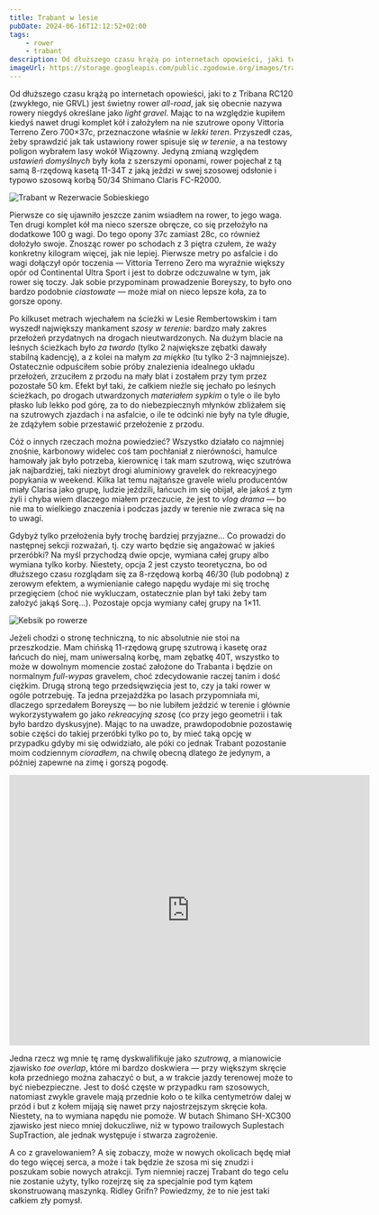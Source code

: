 ```yaml
---
title: Trabant w lesie
pubDate: 2024-06-16T12:12:52+02:00
tags:
    - rower
    - trabant
description: Od dłuższego czasu krążą po internetach opowieści, jaki to z Tribana RC120 (zwykłego, nie GRVL) jest świetny rower _all-road_, jak się obecnie nazywa rowery niegdyś określane jako _light gravel_. Mając to na względzie kupiłem kiedyś nawet drugi komplet kół i założyłem na nie szutrowe opony Vittoria Terreno Zero 700&times;37c, przeznaczone właśnie w _lekki teren_. Przyszedł czas, żeby sprawdzić jak tak ustawiony rower spisuje się _w terenie_, a na testowy poligon wybrałem lasy wokół Wiązowny. Jedyną zmianą względem _ustawień domyślnych_ były koła z szerszymi oponami, rower pojechał z tą samą 8-rzędową kasetą 11-34T z jaką jeździ w swej szosowej odsłonie i typowo szosową korbą 50/34 Shimano Claris FC-R2000.
imageUrl: https://storage.googleapis.com/public.zgodowie.org/images/trabant-w-rezerwacie-sobieskiego.jpg
---
```


Od dłuższego czasu krążą po internetach opowieści, jaki to z Tribana RC120 (zwykłego, nie GRVL) jest świetny rower _all-road_, jak się obecnie nazywa rowery niegdyś określane jako _light gravel_. Mając to na względzie kupiłem kiedyś nawet drugi komplet kół i założyłem na nie szutrowe opony Vittoria Terreno Zero 700&times;37c, przeznaczone właśnie w _lekki teren_. Przyszedł czas, żeby sprawdzić jak tak ustawiony rower spisuje się _w terenie_, a na testowy poligon wybrałem lasy wokół Wiązowny. Jedyną zmianą względem _ustawień domyślnych_ były koła z szerszymi oponami, rower pojechał z tą samą 8-rzędową kasetą 11-34T z jaką jeździ w swej szosowej odsłonie i typowo szosową korbą 50/34 Shimano Claris FC-R2000.

![Trabant w Rezerwacie Sobieskiego](https://storage.googleapis.com/public.zgodowie.org/images/trabant-w-rezerwacie-sobieskiego.jpg)

Pierwsze co się ujawniło jeszcze zanim wsiadłem na rower, to jego waga. Ten drugi komplet kół ma nieco szersze obręcze, co się przełożyło na dodatkowe 100 g wagi. Do tego opony 37c zamiast 28c, co również dołożyło swoje. Znosząc rower po schodach z 3 piętra czułem, że waży konkretny kilogram więcej, jak nie lepiej. Pierwsze metry po asfalcie i do wagi dołączył opór toczenia &mdash; Vittoria Terreno Zero ma wyraźnie większy opór od Continental Ultra Sport i jest to dobrze odczuwalne w tym, jak rower się toczy. Jak sobie przypominam prowadzenie Boreyszy, to było ono bardzo podobnie _ciastowate_ &mdash; może miał on nieco lepsze koła, za to gorsze opony.

Po kilkuset metrach wjechałem na ścieżki w Lesie Rembertowskim i tam wyszedł największy mankament _szosy w terenie_: bardzo mały zakres przełożeń przydatnych na drogach nieutwardzonych. Na dużym blacie na leśnych ścieżkach było _za twardo_ (tylko 2 największe zębatki dawały stabilną kadencję), a z kolei na małym _za miękko_ (tu tylko 2-3 najmniejsze). Ostatecznie odpuściłem sobie próby znalezienia idealnego układu przełożeń, zrzuciłem z przodu na mały blat i zostałem przy tym przez pozostałe 50 km. Efekt był taki, że całkiem nieźle się jechało po leśnych ścieżkach, po drogach utwardzonych _materiałem sypkim_ o tyle o ile było płasko lub lekko pod górę, za to do niebezpiecznyh młynków zbliżałem się na szutrowych zjazdach i na asfalcie, o ile te odcinki nie były na tyle długie, że zdążyłem sobie przestawić przełożenie z przodu.

<div class="strava-wrapper"><div class="strava-embed-placeholder" data-embed-type="activity" data-embed-id="11658677217" data-style="standard" data-from-embed="false"></div><script src="https://strava-embeds.com/embed.js"></script></div>

Cóż o innych rzeczach można powiedzieć? Wszystko działało co najmniej znośnie, karbonowy widelec coś tam pochłaniał z nierówności, hamulce hamowały jak było potrzeba, kierownicę i tak mam szutrową, więc szutrówa jak najbardziej, taki niezbyt drogi aluminiowy gravelek do rekreacyjnego popykania w weekend. Kilka lat temu najtańsze gravele wielu producentów miały Clarisa jako grupę, ludzie jeździli, łańcuch im się obijał, ale jakoś z tym żyli i chyba wiem dlaczego miałem przeczucie, że jest to _vlog drama_ &mdash; bo nie ma to wielkiego znaczenia i podczas jazdy w terenie nie zwraca się na to uwagi.

Gdybyż tylko przełożenia były trochę bardziej przyjazne... Co prowadzi do następnej sekcji rozważań, tj. czy warto będzie się angażować w jakieś przeróbki? Na myśl przychodzą dwie opcje, wymiana całej grupy albo wymiana tylko korby. Niestety, opcja 2 jest czysto teoretyczna, bo od dłuższego czasu rozglądam się za 8-rzędową korbą 46/30 (lub podobną) z zerowym efektem, a wymienianie całego napędu wydaje mi się trochę przegięciem (choć nie wykluczam, ostatecznie plan był taki żeby tam założyć jakąś Sorę...). Pozostaje opcja wymiany całej grupy na 1&times;11.

![Kebsik po rowerze](https://storage.googleapis.com/public.zgodowie.org/images/kebsik-po-rowerze.jpg)

Jeżeli chodzi o stronę techniczną, to nic absolutnie nie stoi na przeszkodzie. Mam chińską 11-rzędową grupę szutrową i kasetę oraz łańcuch do niej, mam uniwersalną korbę, mam zębatkę 40T, wszystko to może w dowolnym momencie zostać założone do Trabanta i będzie on normalnym _full-wypas_ gravelem, choć zdecydowanie raczej tanim i dość ciężkim. Drugą stroną tego przedsięwzięcia jest to, czy ja taki rower w ogóle potrzebuję. Ta jedna przejażdżka po lasach przypomniała mi, dlaczego sprzedałem Boreyszę &mdash; bo nie lubiłem jeździć w terenie i głównie wykorzystywałem go jako _rekreacyjną szosę_ (co przy jego geometrii i tak było bardzo dyskusyjne). Mając to na uwadze, prawdopodobnie pozostawię sobie części do takiej przeróbki tylko po to, by mieć taką opcję w przypadku gdyby mi się odwidziało, ale póki co jednak Trabant pozostanie moim codziennym _cioradłem_, na chwilę obecną dlatego że jedynym, a później zapewne na zimę i gorszą pogodę.

<div class="center"><iframe width="640" height="480" src="https://www.youtube-nocookie.com/embed/dHDd_pVz4qM?si=Ud-x-N9l9pKDc41J" title="YouTube video player" frameborder="0" allow="accelerometer; autoplay; clipboard-write; encrypted-media; gyroscope; picture-in-picture; web-share" referrerpolicy="strict-origin-when-cross-origin" allowfullscreen></iframe></div>

Jedna rzecz wg mnie tę ramę dyskwalifikuje jako _szutrową_, a mianowicie zjawisko _toe overlap_, które mi bardzo doskwiera &mdash; przy większym skręcie koła przedniego można zahaczyć o but, a w trakcie jazdy terenowej może to być niebezpieczne. Jest to dość częste w przypadku ram szosowych, natomiast zwykle gravele mają przednie koło o te kilka centymetrów dalej w przód i but z kołem mijają się nawet przy najostrzejszym skręcie koła. Niestety, na to wymiana napędu nie pomoże. W butach Shimano SH-XC300 zjawisko jest nieco mniej dokuczliwe, niż w typowo trailowych Suplestach SupTraction, ale jednak występuje i stwarza zagrożenie.

A co z gravelowaniem? A się zobaczy, może w nowych okolicach będę miał do tego więcej serca, a może i tak będzie że szosa mi się znudzi i poszukam sobie nowych atrakcji. Tym niemniej raczej Trabant do tego celu nie zostanie użyty, tylko rozejrzę się za specjalnie pod tym kątem skonstruowaną maszynką. Ridley Grifn? Powiedzmy, że to nie jest taki całkiem zły pomysł.
